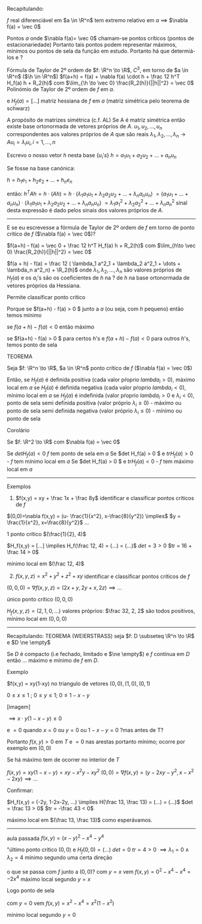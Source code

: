 Recapitulando:

$f$ real diferenciável em $a \in \R^n$ tem extremo relativo em $a$ $\implies$ $\nabla f(a) = \vec 0$

Pontos $a$ onde $\nabla f(a)= \vec 0$ chamam-se pontos críticos (pontos de estacionariedade)
Portanto tais pontos podem representar máximos, mínimos ou pontos de sela da função em estudo.
Portanto há que determiá-los e ?

Fórmula de Taylor de 2º ordem de $f: \R^n \to \R$, $C^3$, em torno de $a \in \R^n$ ($\h \in \R^n$)
$f(a+h) = f(a) + \nabla f(a) \cdot h + \frac 12 h^T H_f(a) h + R_2(h)$ com $\lim_{\h \to \vec 0} \frac{R_2(h)}{||h||^2} = \vec 0$
Polinómio de Taylor de 2º ordem de $f$ em $a$.

e $H_f(a) = [...]$
matriz hessiana de $f$ em $a$ (matriz simétrica pelo teorema de schwarz)

A propósito de matrizes simétrica (c.f. AL)
Se A é matriz simétrica então existe base ortonormada de vetores próprios de $A$.
$u_1, u_2, \dots, u_n$ correspondentes aos valores próprios de $A$ que são reais
$\lambda_1, \lambda_2, \dots, \lambda_n \to Au_i = \lambda_i u_i, i = 1, \dots, n$

Escrevo o nosso vetor $h$ nesta base $\{u_i's\}$
$h=a_1u_1+ a_2u_2 + \dots + a_nu_n$

Se fosse na base canónica:

$h=h_1e_1+h_2e_2+\dots+h_ne_n$

então:
$h^T Ah = h\cdot (Ah) = h \cdot (\lambda_1a_1u_1+\lambda_2a_2u_2+ \dots + \lambda_na_nu_n)$
$= (a_1u_1+ \dots + a_n u_n) \cdot (\lambda_1 a_1 u_1 + \lambda_2 a_2 u_2 + \dots + \lambda_n a_n u_n )$
$= \lambda_1 a^2_1 + \lambda_2 a^2_2 +\dots + \lambda_n a^2_n$
sinal desta expressão é dado pelos sinais dos valores próprios de $A$.

---

E se eu escrevesse a fórmula de Taylor de 2º ordem de $f$ em torno de ponto crítico de $f$ ($\nabla f(a) = \vec 0$)?

$f(a+h) - f(a) = \vec 0 + \frac 12 h^T H_f(a) h + R_2(h)$ com $\lim_{h\to \vec 0} \frac{R_2(h)}{||h||^2} = \vec 0$

$f(a + h) - f(a) = \frac 12 ( \lambda_1 a^2_1 + \lambda_2 a^2_1 + \dots + \lambda_n a^2_n) + \R_2(h)$
onde $\lambda_1, \lambda_2, \dots, \lambda_n$ são valores próprios de $H_f(a)$ e os $a_i$'s são os coeficientes
de $h$ na ? de $h$ na base ortonormada de vetores próprios da Hessiana.

Permite classificar ponto crítico

Porque se $f(a+h) - f(a) > 0 $ junto a $a$ (ou seja, com $h$ pequeno)
então temos mínimo

se $f(a+h) - f(a) < 0$ então máximo

se $f(a+h) - f(a) > 0 $ para certos $h$'s e $f(a+h) - f(a) < 0$ para outros $h$'s, temos ponto de sela

TEOREMA

Seja $f: \R^n \to \R$, $a \in \R^n$ ponto crítico de $f$ ($\nabla f(a) = \vec 0$)

Então, se $H_f(a)$ é definida positiva (cada valor pŕoprio $lambda_i > 0$), máximo local em $a$
se $H_f(a)$ é definida negativa (cada valor pŕoprio $lambda_i < 0$), mínimo local em $a$
se $H_f(a)$ é indefinida (valor pŕoprio $lambda_i > 0$ e $\lambda_i < 0$), ponto de sela
semi definida positiva (valor próprio $\lambda_i \geq 0$) - máximo ou ponto de sela
semi definida negativa (valor próprio $\lambda_i \leq 0$) - mínimo ou ponto de sela

Corolário

Se $f: \R^2 \to \R$ com $\nabla f(a) = \vec 0$

Se $det H_f(a) < 0$ $f$ tem ponto de sela em $a$
Se $det H_f(a) > 0 $ e $tr H_f(a) > 0$ - $f$ tem mínimo local em $a$
Se $det H_f(a) > 0 $ e $tr H_f(a) < 0$ - $f$ tem máximo local em $a$

---

Exemplos

1. $f(x,y) = xy + \frac 1x + \frac 8y$ identificar e classificar pontos críticos de $f$

$(0,0)=\nabla f(x,y) = (u- \frac{1}{x^2}, x-\frac{8}{y^2}) \implies$
$y = \frac{1}{x^2}, x=\frac{8}{y^2}$
...

1 ponto crítico $(\frac{1}{2}, 4)$

$H_f(x,y) = [...] \implies H_f(\frac 12, 4) = (...) = (...)$
$det = 3 > 0$
$tr = 16 + \frac 14 > 0$

mínimo local em $(\frac 12, 4)$

2.  $f (x,y,z) = x^2+ y^2+ z^2+ xy$ identificar e classificar pontos críticos de $f$

$(0,0,0)=\nabla f(x,y,z) = (2x+y, 2y+x, 2z)\implies ...$

único ponto crítico $(0,0,0)$

$H_f(x,y,z) = (2, 1, 0, ...)$
valores próprios: $\frac 32, 2, 2$
são todos positivos, mínimo local em $(0,0,0)$

---

Recapitulando: TEOREMA (WEIERSTRASS)
seja $f: D \subseteq \R^n \to \R$ e $D \ne \empty$

Se $D$ é compacto (i.e fechado, limitado e $\ne \empty$) e $f$ contínua em $D$
então ... máximo e mínimo de $f$ em $D$.

Exemplo

$f(x,y) = xy(1-xy) no triangulo de vetores $(0,0), (1,0), (0,1)$

$0 \leq x \leq 1$ ; $0 \leq y \leq 1$; $0 \leq 1 -x -y$

[imagem]

$\implies x\cdot y(1 - x- y)\leq 0$

e $=0$ quando $x=0$ ou $y=0$ ou $1-x-y = 0$
?mas antes de T?

Portanto $f(x,y) > 0$ em $T$ e $=0$ nas arestas portanto mínimo; ocorre por exemplo em $(0,0)$

Se há máximo tem de ocorrer no interior de $T$

$f(x,y) = xy(1-x-y) = xy- x^2y - xy^2$
$(0,0)= \nabla f(x,y) = (y-2xy-y^2, x-x^2-2xy) \implies ...$

Confirmar:

$H_f(x,y) = (-2y, 1-2x-2y, ...) \implies H(\frac 13, \frac 13) = (...) = (...)$
$det = \frac 13 > 0$
$tr = -\frac 43 < 0$

máximo local em $(\frac 13, \frac 13)$ como esperávamos.

---

aula passada
$f(x,y) = (x-y)^2 - x^4 - y^4$

"último ponto crítico $(0,0)$ e $H_f(0,0) = (...)$
$det = 0$
$tr = 4 > 0$
$\implies \lambda_1 = 0 \land \lambda_2 = 4$
mínimo segundo uma certa direção

o que se passa com $f$ junto a $(0,0)$?
com $y=x$ vem $f(x,y) = 0^2 - x^4 - x^4= -2x^4$
máximo local segundo $y=x$

Logo ponto de sela

com $y=0$ vem $f(x,y) = x^2 - x^4 = x^2(1-x^2)$

mínimo local segundo $y=0$
